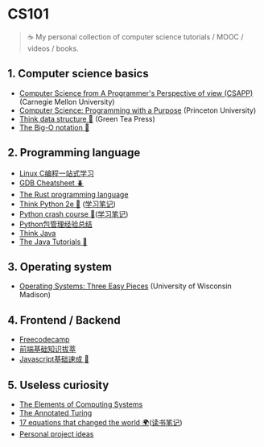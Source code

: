 # CS101
> :coffee: My personal collection of computer science tutorials / MOOC / videos / books. 

## 1. Computer science basics
+ [Computer Science from A Programmer's Perspective of view (CSAPP)](https://scs.hosted.panopto.com/Panopto/Pages/Sessions/List.aspx#folderID=%22b96d90ae-9871-4fae-91e2-b1627b43e25e%22) (Carnegie Mellon University)
+ [Computer Science: Programming with a Purpose](https://www.coursera.org/learn/cs-programming-java/) (Princeton University)
+ [Think data structure :octopus:](http://greenteapress.com/wp/think-data-structures/) (Green Tea Press)
+ [The Big-O notation :snail:](./bigO.md)

## 2. Programming language 
+ [Linux C编程一站式学习](http://akaedu.github.io/book/index.html)
+ [GDB Cheatsheet :beetle:](gdbtips.md)
+ [The Rust programming language](https://doc.rust-lang.org/book/)
+ [Think Python 2e :hamster:](http://greenteapress.com/wp/think-python-2e/) ([学习笔记](./thinkPython2e.md))
+ [Python crash course :dragon_face:](https://nostarch.com/pythoncrashcourse2e)([学习笔记](./pythonCrash.md))
+ [Python包管理经验总结](./pythonJam.md)
+ [Think Java](http://greenteapress.com/wp/think-java/)
+ [The Java Tutorials :mushroom:](https://docs.oracle.com/javase/tutorial/index.html)

## 3. Operating system
+ [Operating Systems: Three Easy Pieces](http://pages.cs.wisc.edu/~remzi/OSTEP/) (University of Wisconsin Madison)

## 4. Frontend / Backend
+ [Freecodecamp](https://www.freecodecamp.org/)
+ [前端基础知识拔萃](webEssence.md)
+ [Javascript基础速成 :honeybee:](onedayJS.md)

## 5. Useless curiosity
+ [The Elements of Computing Systems](https://www.amazon.com/gp/product/0262640686/ref=ppx_yo_dt_b_asin_title_o09__o00_s00?ie=UTF8&psc=1)
+ [The Annotated Turing](https://www.amazon.com/Annotated-Turing-Through-Historic-Computability/dp/0470229055/ref=sr_1_1?gclid=Cj0KCQjwh6XmBRDRARIsAKNInDE5YpHvwHSLqBVq0MgID2emNHctqVAiqozcSLvlO8ot-n7BPvqTTysaAt8KEALw_wcB&hvadid=241664746960&hvdev=c&hvlocphy=9006985&hvnetw=g&hvpos=1t2&hvqmt=e&hvrand=9484283836991690633&hvtargid=aud-646675774026%3Akwd-374431480720&hydadcr=16374_10302157&keywords=annotated+turing&qid=1556713924&s=gateway&sr=8-1)
+ [17 equations that changed the world :earth_africa:](https://www.amazon.com/Pursuit-Equations-That-Changed-World/dp/0465085989)([读书笔记](./equations.md))
+ [Personal project ideas](./ideaList.md)


